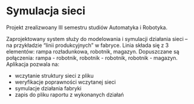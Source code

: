 # Symulacja sieci
Projekt zrealizwoany III semestru studiów Automatyka i Robotyka.

Zaprojektowany system służy do modelowania i symulacji działania sieci – na przykładzie “linii produkcyjnych” w fabryce. Linia składa się z 3 elementów: rampa rozładunkowa, robotnik, magazyn. Dopuszczane są połączenia: rampa - robotnik, robotnik - robotnik, robotnik - magazyn.
Aplikacja pozwala na:
* wczytanie struktury sieci z pliku
* weryfikacje poprawności wczytanej sieci
* symulacje działania fabryki
* zapis do pliku raportu z wykonanych działań
